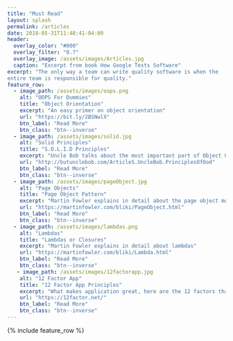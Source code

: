 ```yaml
---
title: "Must Read"
layout: splash
permalink: /articles
date: 2018-05-31T11:48:41-04:00
header:
  overlay_color: "#000"
  overlay_filter: "0.7"
  overlay_image: /assets/images/Articles.jpg
  caption: "Excerpt from book How Google Tests Software"
excerpt: "The only way a team can write quality software is when the
entire team is responsible for quality."
feature_row:
  - image_path: /assets/images/oops.png
    alt: "OOPS For Dummies"
    title: "Object Orientation"
    excerpt: "An easy primer on object orientation"
    url: "https://bit.ly/2BSNwlX"
    btn_label: "Read More"
    btn_class: "btn--inverse"
  - image_path: /assets/images/solid.jpg
    alt: "Solid Principles"
    title: "S.O.L.I.D Principles"
    excerpt: "Uncle Bob talks about the most important part of Object Oriented Design the S.O.L.I.D principles"
    url: "http://butunclebob.com/ArticleS.UncleBob.PrinciplesOfOod"
    btn_label: "Read More"
    btn_class: "btn--inverse"
  - image_path: /assets/images/pageObject.jpg
    alt: "Page Objects"
    title: "Page Object Pattern"
    excerpt: "Martin Fowler explains in detail about the page object model."
    url: "https://martinfowler.com/bliki/PageObject.html"
    btn_label: "Read More"
    btn_class: "btn--inverse"
  - image_path: /assets/images/lambdas.png
    alt: "Lambdas"
    title: "Lambdas or Closures"
    excerpt: "Martin Fowler explains in detail about lambdas"
    url: "https://martinfowler.com/bliki/Lambda.html"
    btn_label: "Read More"
    btn_class: "btn--inverse"
   - image_path: /assets/images/12factorapp.jpg
    alt: "12 Factor App"
    title: "12 Factor App Principles"
    excerpt: "What makes application great, here are the 12 factors that help us build the next great application"
    url: "https://12factor.net/"
    btn_label: "Read More"
    btn_class: "btn--inverse"
---
```

{% include feature_row %}